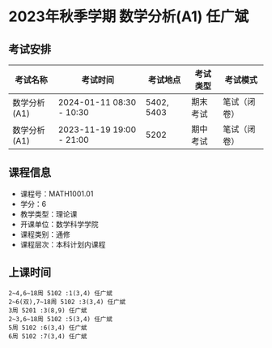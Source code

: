 # 2023年秋季学期 数学分析(A1) 任广斌




## 考试安排

| 考试名称 | 考试时间 | 考试地点 | 考试类型 | 考试模式 |
| -------- | -------- | -------- | -------- | -------- |
| 数学分析(A1) | 2024-01-11 08:30 - 10:30 | 5402, 5403 | 期末考试 | 笔试（闭卷） |
| 数学分析(A1) | 2023-11-19 19:00 - 21:00 | 5202 | 期中考试 | 笔试（闭卷） |





## 课程信息

- 课程号：MATH1001.01
- 学分：6
- 教学类型：理论课
- 开课单位：数学科学学院
- 课程类别：通修
- 课程层次：本科计划内课程

## 上课时间

```
2~4,6~18周 5102 :1(3,4) 任广斌
2~6(双),7~18周 5102 :3(3,4) 任广斌
3周 5201 :3(8,9) 任广斌
2~3,6~18周 5102 :5(3,4) 任广斌
5周 5102 :6(3,4) 任广斌
6周 5102 :7(3,4) 任广斌
```

